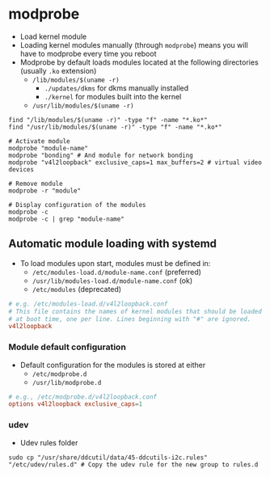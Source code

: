 # modprobe

- Load kernel module
- Loading kernel modules manually (through `modprobe`) means you will have to modprobe every time you reboot
- Modprobe by default loads modules located at the following directories (usually `.ko` extension)
  - `/lib/modules/$(uname -r)`
    - `./updates/dkms` for dkms manually installed
    - `./kernel` for modules built into the kernel
  - `/usr/lib/modules/$(uname -r)`

```shell
find "/lib/modules/$(uname -r)" -type "f" -name "*.ko*"
find "/usr/lib/modules/$(uname -r)" -type "f" -name "*.ko*"
```

```shell
# Activate module
modprobe "module-name"
modprobe "bonding" # And module for network bonding
modprobe "v4l2loopback" exclusive_caps=1 max_buffers=2 # virtual video devices

# Remove module
modprobe -r "module"

# Display configuration of the modules
modprobe -c
modprobe -c | grep "module-name"
```

## Automatic module loading with systemd

- To load modules upon start, modules must be defined in:
  - `/etc/modules-load.d/module-name.conf` (preferred)
  - `/usr/lib/modules-load.d/module-name.conf` (ok)
  - `/etc/modules` (deprecated)

```conf
# e.g. /etc/modules-load.d/v4l2loopback.conf
# This file contains the names of kernel modules that should be loaded
# at boot time, one per line. Lines beginning with "#" are ignored.
v4l2loopback
```

### Module default configuration

- Default configuration for the modules is stored at either
  - `/etc/modprobe.d`
  - `/usr/lib/modprobe.d`

```conf
# e.g., /etc/modprobe.d/v4l2loopback.conf
options v4l2loopback exclusive_caps=1
```

### udev

- Udev rules folder

```shell
sudo cp "/usr/share/ddcutil/data/45-ddcutils-i2c.rules" "/etc/udev/rules.d" # Copy the udev rule for the new group to rules.d
```
